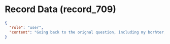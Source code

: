# Record Data (record_709)

```json
{
  "role": "user",
  "content": "Going back to the orignal question, including my borhter, father, mother and all the things that happened until now.. since birth to today.. how would you reframe how I got where I am?\n"
}
```

